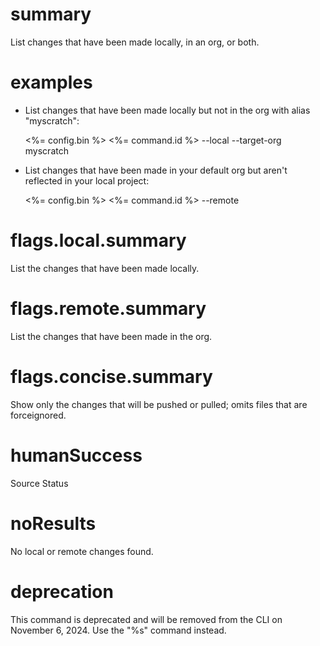 # summary

List changes that have been made locally, in an org, or both.

# examples

- List changes that have been made locally but not in the org with alias "myscratch":

  <%= config.bin %> <%= command.id %> --local --target-org myscratch

- List changes that have been made in your default org but aren't reflected in your local project:

  <%= config.bin %> <%= command.id %> --remote

# flags.local.summary

List the changes that have been made locally.

# flags.remote.summary

List the changes that have been made in the org.

# flags.concise.summary

Show only the changes that will be pushed or pulled; omits files that are forceignored.

# humanSuccess

Source Status

# noResults

No local or remote changes found.

# deprecation

This command is deprecated and will be removed from the CLI on November 6, 2024. Use the "%s" command instead.
